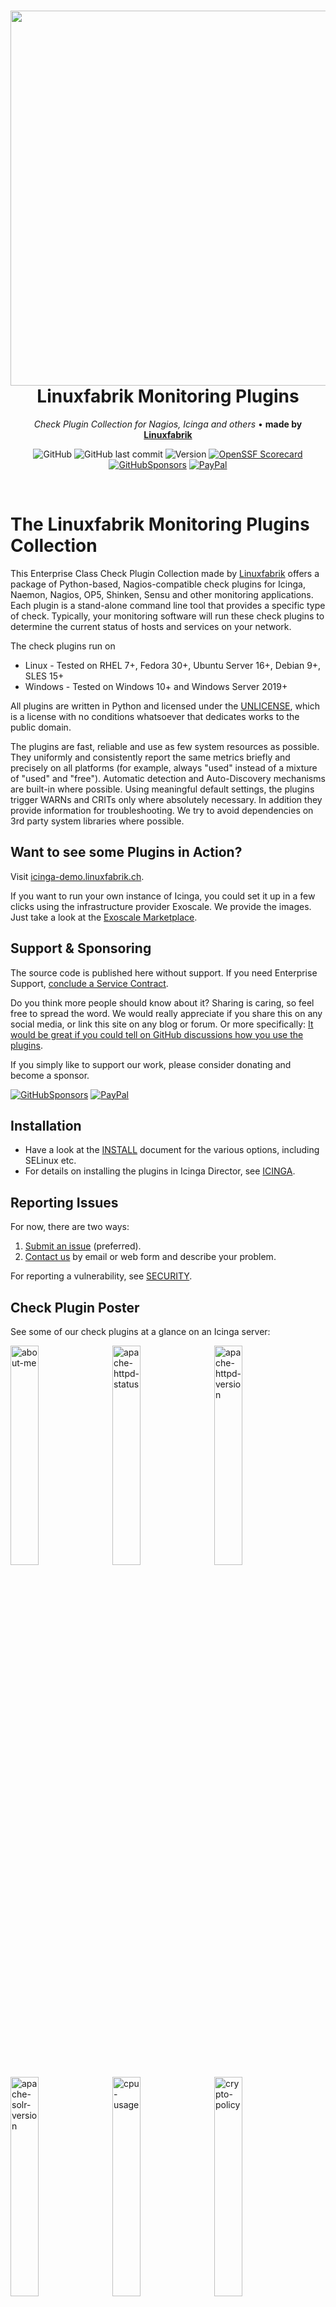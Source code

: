 <h1 align="center">
  <a href="https://linuxfabrik.ch" target="_blank">
    <picture>
      <img width="600" src="https://download.linuxfabrik.ch/monitoring-plugins/assets/img/linuxfabrik-monitoring-check-plugins-teaser.png">
    </picture>
  </a>
  <br />
  Linuxfabrik Monitoring Plugins
</h1>
<p align="center"> <em>Check Plugin Collection for Nagios, Icinga and others</em> <span>&#8226;</span>
 <b>made by <a href="https://linuxfabrik.ch/">Linuxfabrik</a></b>
</p>
<div align="center">

![GitHub](https://img.shields.io/github/license/linuxfabrik/monitoring-plugins) 
![GitHub last commit](https://img.shields.io/github/last-commit/linuxfabrik/monitoring-plugins) 
![Version](https://img.shields.io/github/v/release/linuxfabrik/monitoring-plugins?sort=semver
) 
[![OpenSSF Scorecard](https://api.scorecard.dev/projects/github.com/Linuxfabrik/monitoring-plugins/badge)](https://scorecard.dev/viewer/?uri=github.com/Linuxfabrik/monitoring-plugins)
[![GitHubSponsors](https://img.shields.io/github/sponsors/Linuxfabrik?label=GitHub%20Sponsors)](https://github.com/sponsors/Linuxfabrik) 
[![PayPal](https://img.shields.io/badge/Donate-PayPal-green.svg)](https://www.paypal.com/cgi-bin/webscr?cmd=_s-xclick&hosted_button_id=7AW3VVX62TR4A&source=url)

</div>

<br />


# The Linuxfabrik Monitoring Plugins Collection

This Enterprise Class Check Plugin Collection made by [Linuxfabrik](https://www.linuxfabrik.ch) offers a package of Python-based, Nagios-compatible check plugins for Icinga, Naemon, Nagios, OP5, Shinken, Sensu and other monitoring applications. Each plugin is a stand-alone command line tool that provides a specific type of check. Typically, your monitoring software will run these check plugins to determine the current status of hosts and services on your network.

The check plugins run on

* Linux - Tested on RHEL 7+, Fedora 30+, Ubuntu Server 16+, Debian 9+, SLES 15+
* Windows - Tested on Windows 10+ and Windows Server 2019+

All plugins are written in Python and licensed under the [UNLICENSE](https://unlicense.org/), which is a license with no conditions whatsoever that dedicates works to the public domain.

The plugins are fast, reliable and use as few system resources as possible. They uniformly and consistently report the same metrics briefly and precisely on all platforms (for example, always "used" instead of a mixture of "used" and "free"). Automatic detection and Auto-Discovery mechanisms are built-in where possible. Using meaningful default settings, the plugins trigger WARNs and CRITs only where absolutely necessary. In addition they provide information for troubleshooting. We try to avoid dependencies on 3rd party system libraries where possible.


## Want to see some Plugins in Action?

Visit [icinga-demo.linuxfabrik.ch](https://icinga-demo.linuxfabrik.ch).

If you want to run your own instance of Icinga, you could set it up in a few clicks using the infrastructure provider Exoscale. We provide the images. Just take a look at the [Exoscale Marketplace](https://www.exoscale.com/marketplace/).


## Support & Sponsoring

The source code is published here without support. If you need Enterprise Support, [conclude a Service Contract](https://www.linuxfabrik.ch/en/products/service-support).

Do you think more people should know about it? Sharing is caring, so feel free to spread the word. We would really appreciate if you share this on any social media, or link this site on any blog or forum. Or more specifically: [It would be great if you could tell on GitHub discussions how you use the plugins](https://github.com/Linuxfabrik/monitoring-plugins/discussions/categories/show-and-tell?discussions_q=is%3Aopen+category%3A%22Show+and+tell%22).

If you simply like to support our work, please consider donating and become a sponsor.

[![GitHubSponsors](https://img.shields.io/github/sponsors/Linuxfabrik?label=GitHub%20Sponsors)](https://github.com/sponsors/Linuxfabrik) [![PayPal](https://img.shields.io/badge/Donate-PayPal-green.svg)](https://www.paypal.com/cgi-bin/webscr?cmd=_s-xclick&hosted_button_id=7AW3VVX62TR4A&source=url)


## Installation

* Have a look at the [INSTALL](https://github.com/Linuxfabrik/monitoring-plugins/blob/main/INSTALL.rst) document for the various options, including SELinux etc.
* For details on installing the plugins in Icinga Director, see [ICINGA](https://github.com/Linuxfabrik/monitoring-plugins/blob/main/ICINGA.rst).


## Reporting Issues

For now, there are two ways:

1.  [Submit an issue](https://github.com/Linuxfabrik/monitoring-plugins/issues/new/choose) (preferred).
2.  [Contact us](https://www.linuxfabrik.ch/en/contact) by email or web form and describe your problem.

For reporting a vulnerability, see [SECURITY](https://github.com/Linuxfabrik/monitoring-plugins/blob/main/SECURITY.md).


## Check Plugin Poster

See some of our check plugins at a glance on an Icinga server:

<img alt="about-me" src="https://download.linuxfabrik.ch/monitoring-plugins/assets/screenshots/about-me.png" width="30%"/> &nbsp;
<img alt="apache-httpd-status" src="https://download.linuxfabrik.ch/monitoring-plugins/assets/screenshots/apache-httpd-status.png" width="30%"/> &nbsp;
<img alt="apache-httpd-version" src="https://download.linuxfabrik.ch/monitoring-plugins/assets/screenshots/apache-httpd-version.png" width="30%"/> &nbsp;
<img alt="apache-solr-version" src="https://download.linuxfabrik.ch/monitoring-plugins/assets/screenshots/apache-solr-version.png" width="30%"/> &nbsp;
<img alt="cpu-usage" src="https://download.linuxfabrik.ch/monitoring-plugins/assets/screenshots/cpu-usage.png" width="30%"/> &nbsp;
<img alt="crypto-policy" src="https://download.linuxfabrik.ch/monitoring-plugins/assets/screenshots/crypto-policy.png" width="30%"/> &nbsp;
<img alt="disk-io" src="https://download.linuxfabrik.ch/monitoring-plugins/assets/screenshots/disk-io.png" width="30%"/> &nbsp;
<img alt="disk-usage" src="https://download.linuxfabrik.ch/monitoring-plugins/assets/screenshots/disk-usage.png" width="30%"/> &nbsp;
<img alt="dmesg" src="https://download.linuxfabrik.ch/monitoring-plugins/assets/screenshots/dmesg.png" width="30%"/> &nbsp;
<img alt="dns" src="https://download.linuxfabrik.ch/monitoring-plugins/assets/screenshots/dns.png" width="30%"/> &nbsp;
<img alt="fail2ban" src="https://download.linuxfabrik.ch/monitoring-plugins/assets/screenshots/fail2ban.png" width="30%"/> &nbsp;
<img alt="feed" src="https://download.linuxfabrik.ch/monitoring-plugins/assets/screenshots/feed.png" width="30%"/> &nbsp;
<img alt="file-age" src="https://download.linuxfabrik.ch/monitoring-plugins/assets/screenshots/file-age.png" width="30%"/> &nbsp;
<img alt="file-count" src="https://download.linuxfabrik.ch/monitoring-plugins/assets/screenshots/file-count.png" width="30%"/> &nbsp;
<img alt="file-descriptors" src="https://download.linuxfabrik.ch/monitoring-plugins/assets/screenshots/file-descriptors.png" width="30%"/> &nbsp;
<img alt="file-ownership" src="https://download.linuxfabrik.ch/monitoring-plugins/assets/screenshots/file-ownership.png" width="30%"/> &nbsp;
<img alt="file-size" src="https://download.linuxfabrik.ch/monitoring-plugins/assets/screenshots/file-size.png" width="30%"/> &nbsp;
<img alt="fs-inodes" src="https://download.linuxfabrik.ch/monitoring-plugins/assets/screenshots/fs-inodes.png" width="30%"/> &nbsp;
<img alt="fs-ro" src="https://download.linuxfabrik.ch/monitoring-plugins/assets/screenshots/fs-ro.png" width="30%"/> &nbsp;
<img alt="getent" src="https://download.linuxfabrik.ch/monitoring-plugins/assets/screenshots/getent.png" width="30%"/> &nbsp;
<img alt="githubstatus" src="https://download.linuxfabrik.ch/monitoring-plugins/assets/screenshots/githubstatus.png" width="30%"/> &nbsp;
<img alt="gitlab-health" src="https://download.linuxfabrik.ch/monitoring-plugins/assets/screenshots/gitlab-health.png" width="30%"/> &nbsp;
<img alt="gitlab-liveness" src="https://download.linuxfabrik.ch/monitoring-plugins/assets/screenshots/gitlab-liveness.png" width="30%"/> &nbsp;
<img alt="gitlab-readiness" src="https://download.linuxfabrik.ch/monitoring-plugins/assets/screenshots/gitlab-readiness.png" width="30%"/> &nbsp;
<img alt="gitlab-version" src="https://download.linuxfabrik.ch/monitoring-plugins/assets/screenshots/gitlab-version.png" width="30%"/> &nbsp;
<img alt="grafana-version" src="https://download.linuxfabrik.ch/monitoring-plugins/assets/screenshots/grafana-version.png" width="30%"/> &nbsp;
<img alt="hin-status" src="https://download.linuxfabrik.ch/monitoring-plugins/assets/screenshots/hin-status.png" width="30%"/> &nbsp;
<img alt="icinga-topflap-services" src="https://download.linuxfabrik.ch/monitoring-plugins/assets/screenshots/icinga-topflap-services.png" width="30%"/> &nbsp;
<img alt="infomaniak-events" src="https://download.linuxfabrik.ch/monitoring-plugins/assets/screenshots/infomaniak-events.png" width="30%"/> &nbsp;
<img alt="infomaniak-swiss-backp-devices" src="https://download.linuxfabrik.ch/monitoring-plugins/assets/screenshots/infomaniak-swiss-backp-devices.png" width="30%"/> &nbsp;
<img alt="infomaniak-swiss-backup-products" src="https://download.linuxfabrik.ch/monitoring-plugins/assets/screenshots/infomaniak-swiss-backup-products.png" width="30%"/> &nbsp;
<img alt="journald-query" src="https://download.linuxfabrik.ch/monitoring-plugins/assets/screenshots/journald-query.png" width="30%"/> &nbsp;
<img alt="journald-usage" src="https://download.linuxfabrik.ch/monitoring-plugins/assets/screenshots/journald-usage.png" width="30%"/> &nbsp;
<img alt="keycloak-memory-usage" src="https://download.linuxfabrik.ch/monitoring-plugins/assets/screenshots/keycloak-memory-usage.png" width="30%"/> &nbsp;
<img alt="keycloak-stats" src="https://download.linuxfabrik.ch/monitoring-plugins/assets/screenshots/keycloak-stats.png" width="30%"/> &nbsp;
<img alt="keycloak-version" src="https://download.linuxfabrik.ch/monitoring-plugins/assets/screenshots/keycloak-version.png" width="30%"/> &nbsp;
<img alt="kvm-vm" src="https://download.linuxfabrik.ch/monitoring-plugins/assets/screenshots/kvm-vm.png" width="30%"/> &nbsp;
<img alt="librenms-alerts" src="https://download.linuxfabrik.ch/monitoring-plugins/assets/screenshots/librenms-alerts.png" width="30%"/> &nbsp;
<img alt="librenms-health" src="https://download.linuxfabrik.ch/monitoring-plugins/assets/screenshots/librenms-health.png" width="30%"/> &nbsp;
<img alt="librenms-version" src="https://download.linuxfabrik.ch/monitoring-plugins/assets/screenshots/librenms-version.png" width="30%"/> &nbsp;
<img alt="load" src="https://download.linuxfabrik.ch/monitoring-plugins/assets/screenshots/load.png" width="30%"/> &nbsp;
<img alt="mailq" src="https://download.linuxfabrik.ch/monitoring-plugins/assets/screenshots/mailq.png" width="30%"/> &nbsp;
<img alt="matomo-version" src="https://download.linuxfabrik.ch/monitoring-plugins/assets/screenshots/matomo-version.png" width="30%"/> &nbsp;
<img alt="memory-usage" src="https://download.linuxfabrik.ch/monitoring-plugins/assets/screenshots/memory-usage.png" width="30%"/> &nbsp;
<img alt="mydumper-version" src="https://download.linuxfabrik.ch/monitoring-plugins/assets/screenshots/mydumper-version.png" width="30%"/> &nbsp;
<img alt="mysql-aria" src="https://download.linuxfabrik.ch/monitoring-plugins/assets/screenshots/mysql-aria.png" width="30%"/> &nbsp;
<img alt="mysql-connections" src="https://download.linuxfabrik.ch/monitoring-plugins/assets/screenshots/mysql-connections.png" width="30%"/> &nbsp;
<img alt="mysql-database-metrics" src="https://download.linuxfabrik.ch/monitoring-plugins/assets/screenshots/mysql-database-metrics.png" width="30%"/> &nbsp;
<img alt="mysql-innodb-buffer-pool-instances" src="https://download.linuxfabrik.ch/monitoring-plugins/assets/screenshots/mysql-innodb-buffer-pool-instances.png" width="30%"/> &nbsp;
<img alt="mysql-innodb-buffer-pool-size" src="https://download.linuxfabrik.ch/monitoring-plugins/assets/screenshots/mysql-innodb-buffer-pool-size.png" width="30%"/> &nbsp;
<img alt="mysql-innodb-log-waits" src="https://download.linuxfabrik.ch/monitoring-plugins/assets/screenshots/mysql-innodb-log-waits.png" width="30%"/> &nbsp;
<img alt="mysql-joins" src="https://download.linuxfabrik.ch/monitoring-plugins/assets/screenshots/mysql-joins.png" width="30%"/> &nbsp;
<img alt="mysql-logfile" src="https://download.linuxfabrik.ch/monitoring-plugins/assets/screenshots/mysql-logfile.png" width="30%"/> &nbsp;
<img alt="mysql-memory" src="https://download.linuxfabrik.ch/monitoring-plugins/assets/screenshots/mysql-memory.png" width="30%"/> &nbsp;
<img alt="mysql-open-files" src="https://download.linuxfabrik.ch/monitoring-plugins/assets/screenshots/mysql-open-files.png" width="30%"/> &nbsp;
<img alt="mysql-perf-metrics" src="https://download.linuxfabrik.ch/monitoring-plugins/assets/screenshots/mysql-perf-metrics.png" width="30%"/> &nbsp;
<img alt="mysql-slow-queries" src="https://download.linuxfabrik.ch/monitoring-plugins/assets/screenshots/mysql-slow-queries.png" width="30%"/> &nbsp;
<img alt="mysql-sorts" src="https://download.linuxfabrik.ch/monitoring-plugins/assets/screenshots/mysql-sorts.png" width="30%"/> &nbsp;
<img alt="mysql-storage-engines" src="https://download.linuxfabrik.ch/monitoring-plugins/assets/screenshots/mysql-storage-engines.png" width="30%"/> &nbsp;
<img alt="mysql-system" src="https://download.linuxfabrik.ch/monitoring-plugins/assets/screenshots/mysql-system.png" width="30%"/> &nbsp;
<img alt="mysql-table-cache" src="https://download.linuxfabrik.ch/monitoring-plugins/assets/screenshots/mysql-table-cache.png" width="30%"/> &nbsp;
<img alt="mysql-table-definition-cache" src="https://download.linuxfabrik.ch/monitoring-plugins/assets/screenshots/mysql-table-definition-cache.png" width="30%"/> &nbsp;
<img alt="mysql-table-indexes" src="https://download.linuxfabrik.ch/monitoring-plugins/assets/screenshots/mysql-table-indexes.png" width="30%"/> &nbsp;
<img alt="mysql-table-locks" src="https://download.linuxfabrik.ch/monitoring-plugins/assets/screenshots/mysql-table-locks.png" width="30%"/> &nbsp;
<img alt="mysql-temp-tables" src="https://download.linuxfabrik.ch/monitoring-plugins/assets/screenshots/mysql-temp-tables.png" width="30%"/> &nbsp;
<img alt="mysql-thread-cache" src="https://download.linuxfabrik.ch/monitoring-plugins/assets/screenshots/mysql-thread-cache.png" width="30%"/> &nbsp;
<img alt="mysql-traffic" src="https://download.linuxfabrik.ch/monitoring-plugins/assets/screenshots/mysql-traffic.png" width="30%"/> &nbsp;
<img alt="mysql-user-security" src="https://download.linuxfabrik.ch/monitoring-plugins/assets/screenshots/mysql-user-security.png" width="30%"/> &nbsp;
<img alt="mysql-version" src="https://download.linuxfabrik.ch/monitoring-plugins/assets/screenshots/mysql-version.png" width="30%"/> &nbsp;
<img alt="needs-restarting" src="https://download.linuxfabrik.ch/monitoring-plugins/assets/screenshots/needs-restarting.png" width="30%"/> &nbsp;
<img alt="network-connections" src="https://download.linuxfabrik.ch/monitoring-plugins/assets/screenshots/network-connections.png" width="30%"/> &nbsp;
<img alt="network-io" src="https://download.linuxfabrik.ch/monitoring-plugins/assets/screenshots/network-io.png" width="30%"/> &nbsp;
<img alt="network-port-tcp" src="https://download.linuxfabrik.ch/monitoring-plugins/assets/screenshots/network-port-tcp.png" width="30%"/> &nbsp;
<img alt="nextcloud-security-scan" src="https://download.linuxfabrik.ch/monitoring-plugins/assets/screenshots/nextcloud-security-scan.png" width="30%"/> &nbsp;
<img alt="nextcloud-stats" src="https://download.linuxfabrik.ch/monitoring-plugins/assets/screenshots/nextcloud-stats.png" width="30%"/> &nbsp;
<img alt="nextcloud-version" src="https://download.linuxfabrik.ch/monitoring-plugins/assets/screenshots/nextcloud-version.png" width="30%"/> &nbsp;
<img alt="ntp-chronyd" src="https://download.linuxfabrik.ch/monitoring-plugins/assets/screenshots/ntp-chronyd.png" width="30%"/> &nbsp;
<img alt="openstack-nova-list" src="https://download.linuxfabrik.ch/monitoring-plugins/assets/screenshots/openstack-nova-list.png" width="30%"/> &nbsp;
<img alt="openstack-swift-stat" src="https://download.linuxfabrik.ch/monitoring-plugins/assets/screenshots/openstack-swift-stat.png" width="30%"/> &nbsp;
<img alt="openvpn-client-list" src="https://download.linuxfabrik.ch/monitoring-plugins/assets/screenshots/openvpn-client-list.png" width="30%"/> &nbsp;
<img alt="path-rw-test" src="https://download.linuxfabrik.ch/monitoring-plugins/assets/screenshots/path-rw-test.png" width="30%"/> &nbsp;
<img alt="php-fpm-ping" src="https://download.linuxfabrik.ch/monitoring-plugins/assets/screenshots/php-fpm-ping.png" width="30%"/> &nbsp;
<img alt="php-fpm-status" src="https://download.linuxfabrik.ch/monitoring-plugins/assets/screenshots/php-fpm-status.png" width="30%"/> &nbsp;
<img alt="php-status" src="https://download.linuxfabrik.ch/monitoring-plugins/assets/screenshots/php-status.png" width="30%"/> &nbsp;
<img alt="php-version" src="https://download.linuxfabrik.ch/monitoring-plugins/assets/screenshots/php-version.png" width="30%"/> &nbsp;
<img alt="ping" src="https://download.linuxfabrik.ch/monitoring-plugins/assets/screenshots/ping.png" width="30%"/> &nbsp;
<img alt="pip-updates" src="https://download.linuxfabrik.ch/monitoring-plugins/assets/screenshots/pip-updates.png" width="30%"/> &nbsp;
<img alt="postfix-version" src="https://download.linuxfabrik.ch/monitoring-plugins/assets/screenshots/postfix-version.png" width="30%"/> &nbsp;
<img alt="procs" src="https://download.linuxfabrik.ch/monitoring-plugins/assets/screenshots/procs.png" width="30%"/> &nbsp;
<img alt="redis-status" src="https://download.linuxfabrik.ch/monitoring-plugins/assets/screenshots/redis-status.png" width="30%"/> &nbsp;
<img alt="redis-version" src="https://download.linuxfabrik.ch/monitoring-plugins/assets/screenshots/redis-version.png" width="30%"/> &nbsp;
<img alt="rhel-version" src="https://download.linuxfabrik.ch/monitoring-plugins/assets/screenshots/rhel-version.png" width="30%"/> &nbsp;
<img alt="rocketchat-stats" src="https://download.linuxfabrik.ch/monitoring-plugins/assets/screenshots/rocketchat-stats.png" width="30%"/> &nbsp;
<img alt="rocketchat-version" src="https://download.linuxfabrik.ch/monitoring-plugins/assets/screenshots/rocketchat-version.png" width="30%"/> &nbsp;
<img alt="rpm-lastactivity" src="https://download.linuxfabrik.ch/monitoring-plugins/assets/screenshots/rpm-lastactivity.png" width="30%"/> &nbsp;
<img alt="sap-open-concur-com" src="https://download.linuxfabrik.ch/monitoring-plugins/assets/screenshots/sap-open-concur-com.png" width="30%"/> &nbsp;
<img alt="scanrootkit" src="https://download.linuxfabrik.ch/monitoring-plugins/assets/screenshots/scanrootkit.png" width="30%"/> &nbsp;
<img alt="selinux-mode" src="https://download.linuxfabrik.ch/monitoring-plugins/assets/screenshots/selinux-mode.png" width="30%"/> &nbsp;
<img alt="service" src="https://download.linuxfabrik.ch/monitoring-plugins/assets/screenshots/service.png" width="30%"/> &nbsp;
<img alt="starface-account-stats" src="https://download.linuxfabrik.ch/monitoring-plugins/assets/screenshots/starface-account-stats.png" width="30%"/> &nbsp;
<img alt="starface-backup-status" src="https://download.linuxfabrik.ch/monitoring-plugins/assets/screenshots/starface-backup-status.png" width="30%"/> &nbsp;
<img alt="starface-channel-status" src="https://download.linuxfabrik.ch/monitoring-plugins/assets/screenshots/starface-channel-status.png" width="30%"/> &nbsp;
<img alt="starface-database-stats" src="https://download.linuxfabrik.ch/monitoring-plugins/assets/screenshots/starface-database-stats.png" width="30%"/> &nbsp;
<img alt="starface-java-memory-usage" src="https://download.linuxfabrik.ch/monitoring-plugins/assets/screenshots/starface-java-memory-usage.png" width="30%"/> &nbsp;
<img alt="starface-peer-stats" src="https://download.linuxfabrik.ch/monitoring-plugins/assets/screenshots/starface-peer-stats.png" width="30%"/> &nbsp;
<img alt="starface-status" src="https://download.linuxfabrik.ch/monitoring-plugins/assets/screenshots/starface-status.png" width="30%"/> &nbsp;
<img alt="statusiq" src="https://download.linuxfabrik.ch/monitoring-plugins/assets/screenshots/statusiq.png" width="30%"/> &nbsp;
<img alt="statuspal" src="https://download.linuxfabrik.ch/monitoring-plugins/assets/screenshots/statuspal.png" width="30%"/> &nbsp;
<img alt="swap-usage" src="https://download.linuxfabrik.ch/monitoring-plugins/assets/screenshots/swap-usage.png" width="30%"/> &nbsp;
<img alt="systemd-unit" src="https://download.linuxfabrik.ch/monitoring-plugins/assets/screenshots/systemd-unit.png" width="30%"/> &nbsp;
<img alt="systemd-units-failed" src="https://download.linuxfabrik.ch/monitoring-plugins/assets/screenshots/systemd-units-failed.png" width="30%"/> &nbsp;
<img alt="tuned-profile" src="https://download.linuxfabrik.ch/monitoring-plugins/assets/screenshots/tuned-profile.png" width="30%"/> &nbsp;
<img alt="updates" src="https://download.linuxfabrik.ch/monitoring-plugins/assets/screenshots/updates.png" width="30%"/> &nbsp;
<img alt="uptime" src="https://download.linuxfabrik.ch/monitoring-plugins/assets/screenshots/uptime.png" width="30%"/> &nbsp;
<img alt="uptimerobot" src="https://download.linuxfabrik.ch/monitoring-plugins/assets/screenshots/uptimerobot.png" width="30%"/> &nbsp;
<img alt="users" src="https://download.linuxfabrik.ch/monitoring-plugins/assets/screenshots/users.png" width="30%"/> &nbsp;
<img alt="whmcs-status" src="https://download.linuxfabrik.ch/monitoring-plugins/assets/screenshots/whmcs-status.png" width="30%"/> &nbsp;
<img alt="wildfly-deployment-status" src="https://download.linuxfabrik.ch/monitoring-plugins/assets/screenshots/wildfly-deployment-status.png" width="30%"/> &nbsp;
<img alt="wildfly-gc-status" src="https://download.linuxfabrik.ch/monitoring-plugins/assets/screenshots/wildfly-gc-status.png" width="30%"/> &nbsp;
<img alt="wildfly-memory-pool-usage" src="https://download.linuxfabrik.ch/monitoring-plugins/assets/screenshots/wildfly-memory-pool-usage.png" width="30%"/> &nbsp;
<img alt="wildfly-memory-usage" src="https://download.linuxfabrik.ch/monitoring-plugins/assets/screenshots/wildfly-memory-usage.png" width="30%"/> &nbsp;
<img alt="wildfly-non-xa-datasource-stats" src="https://download.linuxfabrik.ch/monitoring-plugins/assets/screenshots/wildfly-non-xa-datasource-stats.png" width="30%"/> &nbsp;
<img alt="wildfly-server-status" src="https://download.linuxfabrik.ch/monitoring-plugins/assets/screenshots/wildfly-server-status.png" width="30%"/> &nbsp;
<img alt="wildfly-thread-usage" src="https://download.linuxfabrik.ch/monitoring-plugins/assets/screenshots/wildfly-thread-usage.png" width="30%"/> &nbsp;
<img alt="wildfly-uptime" src="https://download.linuxfabrik.ch/monitoring-plugins/assets/screenshots/wildfly-uptime.png" width="30%"/> &nbsp;
<img alt="wildfly-xa-datasources-stats" src="https://download.linuxfabrik.ch/monitoring-plugins/assets/screenshots/wildfly-xa-datasources-stats.png" width="30%"/> &nbsp;
<img alt="wordpress-version" src="https://download.linuxfabrik.ch/monitoring-plugins/assets/screenshots/wordpress-version.png" width="30%"/> &nbsp;
<img alt="xca-cert" src="https://download.linuxfabrik.ch/monitoring-plugins/assets/screenshots/xca-cert.png" width="30%"/> &nbsp;

If you zoom in, for example on *CPU Usage*:

![image](https://download.linuxfabrik.ch/monitoring-plugins/assets/img/linuxfabrik-monitoring-check-plugins-cpu-usage.png)


## Feedback from our Community

Some comments from the community about our monitoring plugins:

> We replaced all checks from the Icinga Powershell Framework with the Linuxfabrik equivalents. Much faster and a heavily reduced memory footprint. Great work!

-- [jprusch](https://github.com/jprusch)


> Thanks again @linuxfabrik for writing the csv-values check the way you did and not what I originally requested ;-)

-- [Dominik Riva](https://community.icinga.com/t/monitor-ldap-queries-on-active-directory-controllers/13066)


> ... the Linuxfabrik-Monitoring-Plugins are great, thanks for your effort, we are using them very much.

-- [Patric Stiffel](https://github.com/edpstiffel)


> ... thanks for your awesome plugins.

-- [Robert Christian](https://github.com/soulsymphonies)


> ... Thanks for your awesome work & have a good day.

-- [\Barney](https://github.com/bangerer)


> ... the Linux fabrik plugins are excellent.

-- [u/exekewtable@reddit](https://www.reddit.com/r/icinga/comments/xq9jt6/does_somebody_know_a_plugin_like_check_interfaces/)


> ... I can recommend this family of plugins, they are the highest quality I have seen around. ...

-- [u/exekewtable@reddit](https://www.reddit.com/r/icinga/comments/xcewsg/icinga_python_script_for_qradar_log_source/)


> Ich bin vor kurzem (via Video vom Icinga Camp) über Eure Monitoringplugins gestolpert. Ganz herzlichen Dank dafür, großartige Arbeit!!

-- Christian Lox


> ... many thanks for your great collection of monitoring plugins! I've just found them - clean structure and output, cross-platform, Icinga Directory Basket configurations - loving it and currently migrating step by step most of my checks to use them where possible. 😍

-- [Bernd Bestel](https://github.com/berrnd)


> Nachdem ich beim Versuch, Nagios-Plugins auf VMwares Photon-OS zum laufen zu kriegen, graue Haare gekriegt habe, haben mir eure Plugins zum Ziel verholfen.

-- [MajorTwip](https://twitter.com/MajorTwip)


> A well engineered, regularly updated and maintained collection of plugins. Specially focused on Linux servers/VMs and used at large scale by the company developing it.

-- [straessler](https://exchange.icinga.com/straessler)


> Hello, I stumbled across your collection and am thrilled! Especially the extensive documentary and the Director Baskets are a dream.

-- Stefan Beining


## Merchandise! ;-)

The "Linuxfabrik Monitoring Plugins" on a card of our popular Open Source Quartet from 2023 🙂. Sold out, but there's still more to discover in the [Linuxfabrik Spreadshop](https://www.linuxfabrik.ch/en/about-us/merch).

[![image](https://download.linuxfabrik.ch/monitoring-plugins/assets/img/linuxfabrik-monitoring-check-quartets-card-2023.png)](https://ws.linuxfabrik.io/index.php/store/diverses/linuxfabrik-open-source-quartett-2023)


## Human Readable Numbers

Regarding the check plugin output, this is how we convert and append symbols to large numbers in a human-readable format (according to Wikipedia [Names of large numbers](https://en.wikipedia.org/w/index.php?title=Names_of_large_numbers&section=5#Extensions_of_the_standard_dictionary_numbers), and other).

Since the primary hosting platform is Linux, which uses IEC, the plugins display byte sizes in powers of 2 (KiB, MiB, GiB etc.) - otherwise it would be very confusing to have the monitoring plugins said something different than the command line.

| Value             | Symbol   | Origin       | Type              | Description |
| ----------------- | -------- | ------------ | ----------------- | --------------------------------- |
| 1000\^1           | K        |              | Number            | Thousand |
| 1000\^2           | M        | SI Symbol    | Number            | Million (1), Million (2) |
| 1000\^3           | G        | SI Symbol    | Number            | Milliard (1), Billion (2) |
| 1000\^4           | T        | SI Symbol    | Number            | Billion (1), Trillion (2) |
| 1000\^5           | P        | SI Symbol    | Number            | Billiard (1), Quadrillion (2) |
| 1000\^6           | E        | SI Symbol    | Number            | Trillion (1), Quintillion (2) |
| 1000\^7           | Z        | SI Symbol    | Number            | Trilliard (1), Sextillion (2) |
| 1000\^8           | Y        | SI Symbol    | Number            | Quadrillion (1), Septillion (2) |
| 1024\^0           | B        |              | Bytes             | Bytes |
| 1024\^1           | KiB      | IEC unit     | Bytes             | Kibibytes |
| 1024\^2           | MiB      | IEC unit     | Bytes             | Mebibytes |
| 1024\^3           | GiB      | IEC unit     | Bytes             | Gibibytes |
| 1024\^4           | TiB      | IEC unit     | Bytes             | Tebibytes |
| 1024\^5           | PiB      | IEC unit     | Bytes             | Pebibytes |
| 1024\^6           | EiB      | IEC unit     | Bytes             | Exbibytes |
| 1024\^7           | ZiB      | IEC unit     | Bytes             | Zebibytes |
| 1024\^8           | YiB      | IEC unit     | Bytes             | Yobibytes |
| 1000\^1           | KB       |              | Bytes             | Kilobytes |
| 1000\^2           | MB       |              | Bytes             | Megabytes |
| 1000\^3           | GB       |              | Bytes             | Gigabytes |
| 1000\^4           | TB       |              | Bytes             | Terrabytes |
| 1000\^5           | PB       |              | Bytes             | Petabytes |
| 1000\^6           | EB       |              | Bytes             | Exabytes |
| 1000\^7           | ZB       |              | Bytes             | Zetabytes |
| 1000\^8           | YB       |              | Bytes             | Yottabytes |
| 1000\^1           | Kbps     |              | Bits per Second   | Kilobits |
| 1000\^2           | Mbps     |              | Bits per Second   | Megabits |
| 1000\^3           | Gbps     |              | Bits per Second   | Gigabits |
| 1000\^4           | Tbps     |              | Bits per Second   | Terrabits |
| 1000\^5           | Pbps     |              | Bits per Second   | Petabits |
| 1000\^6           | Ebps     |              | Bits per Second   | Exabits |
| 1000\^7           | Zbps     |              | Bits per Second   | Zetabits |
| 1000\^8           | Ybps     |              | Bits per Second   | Yottabits |
| 1e-12             | ps       |              | Time              | Picoseconds |
| 1e-9              | ns       |              | Time              | Nanoseconds |
| 1e-6              | us       |              | Time              | Microseconds |
| 1e-3              | ms       |              | Time              | Milliseconds |
| 1..59             | s        |              | Time              | Seconds |
| 60                | m        |              | Time              | Minutes |
| 60\*60            | h        |              | Time              | Hours |
| 60\*60\*24        | D        |              | Time              | Days |
| 60\*60\*24\*7     | W        |              | Time              | Weeks |
| 60\*60\*24\*30    | M        |              | Time              | Months |
| 60\*60\*24\*365   | Y        |              | Time              | Years |

* (1): Traditional European (Peletier, long scale)
* (2): US, Canada and modern British (short scale)


## Threshold and Ranges

If a check supports Nagios ranges, they can be used as follows:

* Simple value: A range from 0 up to and including the value.
* A "Range" is the same as on [nagios-plugins.org](https://nagios-plugins.org/doc/guidelines.html#THRESHOLDFORMAT): *... defined as a start and end point (inclusive) on a numeric scale (possibly negative or positive infinity).*, in the format `start:end`.
* Empty value after `:`: Positive infinity.
* `~`: Negative infinity.
* `@`: Like a NOT for the whole expression. So if range starts with `@`, then alert if inside this range (including endpoints).

Examples:

| -w, -c    | OK if result is     | WARN/CRIT if        |
| --------- | ------------------- | ------------------- |
| 10        | in (0..10)          | not in (0..10)      |
| -10       | in (-10..0)         | not in (-10..0)     |
| 10:       | in (10..inf)        | not in (10..inf)    |
| :         | in (0..inf)         | not in (0..inf)     |
| ~:10      | in (-inf..10)       | not in (-inf..10)   |
| 10:20     | in (10..20)         | not in (10..20)     |
| @10:20    | not in (10..20)     | in 10..20           |
| @~:20     | not in (-inf..20)   | in (-inf..20)       |
| @         | not in (0..inf)     | in (0..inf)         |


## Command, Parameters and Arguments

Shell commands like `./file-age --filename='/tmp/*'` have two basic parts:

* Command name of the program to run (`./file-age`). May be followed by one or more options, which adjust the behavior of the command or what it will do.
* Options/Parameters normally start with one or two dashes to distinguish them from arguments (parameter `--filename`, value `'/tmp/*'`). They adjust the behavior of the command. Parameters may be short (`-w`) or long (`--warning`). We prefer and often offer only the long version.

Many shell commands may also be followed by one or more arguments, which often indicate a target that the command should operate upon (`useradd linus` for example) . This does not apply to the check-plugins.

To avoid problems when passing *parameter values* that start with a `-`, the command line call must look like this:

* Long parameters: `./file-age --warning=-60:3600` (use `--param=value` instead of `--param value`).
* Short parameters: `./file-age -w-60:3600` (so simply not putting any space nor escaping it in any special way).


## Directory Layout explained

```
└── plugin-name
    ├── assets                      Additional ressources, for example helper scripts like monitoring.php
    ├── grafana                     Grafana dashboard definition
    ├── icingaweb2-module-director  Icinga Director basket definition
    ├── icingaweb2-module-grafana   Grafana panel definition for Icinga's Grafana module
    ├── lib                         Link to the Linuxfabrik Python libraries
    ├── unit-test                   File for unit tests
    │   ├── retc                    Files for simulating return codes
    │   ├── stdin                   Files for simulating output to STDOUT
    │   ├── stdout                  Files for simulating output to STDERR
    │   └── run                     The unit test
    └── plugin-name                 The monitoring plugin
```


## Python

* When running from source, all check plugins are happy with Python 3.9+.
* All plugins define the `#!/usr/bin/env python3` shebang.


## Icons

Each plugin comes with an SVG icon, which you can find at [github.com/Linuxfabrik/monitoring-plugins](https://github.com/Linuxfabrik/monitoring-plugins), in the "icon" directory below each plugin. For IcingaWeb2, put them in `/usr/share/icingaweb2/public/img/icons/`.


## Grafana

See [GRAFANA](https://github.com/Linuxfabrik/monitoring-plugins/blob/main/GRAFANA.rst)


## Contributing

See [CONTRIBUTING](https://github.com/Linuxfabrik/monitoring-plugins/blob/main/CONTRIBUTING.rst)


## Compiling and Packaging, Windows Code Signing Policy

See [BUILD](https://github.com/Linuxfabrik/monitoring-plugins/blob/main/BUILD.rst)


## FAQ

Q: **After an update, I get "Operational Error: no such column: ..., state UNKNOWN". On the next run, this disappears. What happened?**

A: Some check plugins require SQLite database files to cache data or to calculate data over time. After an update it is possible that the check plugin uses a new schema, but the database file on disk hasn't been updated (we don't implement database migrations). So in case of an "OperationalError", which happens for example when the plugin tries to INSERT into an outdated table, the database library simply deletes the sqlite database file. It will then be recreated from scratch by the plugin on the next run, with the updated database structure.


Q: **How can I remove the performance data after the `|` from the check output?**

A: In Bash, use `/usr/lib64/nagios/plugins/check-command | cut -f1 -d'|'`


Q: **Do the plugins also handle proxy environment variables like `HTTP_PROXY`?**

A: Yes, `HTTP_PROXY`, `HTTPS_PROXY`, `http_proxy` and `http_proxy` are automatically used by the Linuxfabrik monitoring plugins if they are set.


Q: **Icinga does not seem to pass the environment variable `http_proxy` to the plugins. What am i doing wrong?**

This has nothing to do with the Linuxfabrik monitoring plugins - the Icinga configuration needs to be adjusted here. You need to do some additional configuration to make custom environment variables generally available. According to [this Icinga community post](https://community.icinga.com/t/environments-for-all-check-commands/9092) you need to set them in `/etc/icinga2/icinga2.conf`:

```
template CheckCommand default {
  env.http_proxy = "http://username:password@proxy.example.com:port"
  env.https_proxy = "http://username:password@proxy.example.com:port"
}
```

If you are also using `sudo` to call some plugins from within Icinga, you will also need to set this in your `/etc/sudoers.d/whatever.sudoers`:

```
Defaults env_keep += "http_proxy https_proxy"
```

Pro tips:

* Note that you can't set environment variables in Icinga Director. Even if you are only using the Icinga Director, follow the steps above.
* Environment variables with the same name in both `/etc/environment` and `/etc/icinga2/icinga2.conf` will be overwritten by `/etc/icinga2/icinga2.conf`.


Q: **All pipe characters `|` in the output of any plugin are replaced with `!`. Why?**

A: We have to. The output syntax of Nagios plugins is fixed and not very flexible:

```
Output lines | Performance data
```

So the `|` character is reserved to separate plugin output from performance data. There is no way to escape it - so we have to replace it with `!`.


Q: **Negative values for plugin arguments cause problems in Icinga.**

A: As of 2024-11, Icinga still passes parameter values to plugins without a leading `=`. This causes plugins to assume that parameters starting with negative values are additional but unknown arguments. In Icinga this can be avoided by prefixing the first minus sign of a value with a backslash `\`, which is later removed by the [base.py](https://github.com/Linuxfabrik/lib/blob/main/base.py) library (v2024112001+, v2.0.0.0+). So just use `\-60` or `\-60:-3600` instead of `-60` or `-60:-3600` (see [#789](https://github.com/Linuxfabrik/monitoring-plugins/issues/789>)).


Q: **On Windows, sometimes Windows Defender randomly kills a plugin. Why?**

A: Depending on your signature versions or the healthiness of your signature cache, the Microsoft Windows Defender might classify a check as malicious (for example our `service.exe`). Please follow the steps below to clear cached detections and obtain the latest malware definitions.

1. Open command prompt as administrator and change directory to `c:\program files\windows defender`
2. Run `MpCmdRun.exe -removedefinitions -dynamicsignatures`
3. Run `MpCmdRun.exe -SignatureUpdate`


Q: **Do the OS packages have external dependencies?**

A: No.


Q: **Can I overwrite specific plugins with its source code variant, if all other plugins are installed by the OS package manager?**

A: Of course. Just don't forget to install the libs either.


Q: **Wondering about `/usr/lib64/nagios/plugins/` on Debian/Ubuntu?**

A: We are always using the path `/usr/lib64/nagios/plugins/` on all Linux OS, even if the original Nagios-package installs itself to `/usr/lib/nagios/plugins/`. This is because adding a command with `sudo` in Icinga Director, one needs to use the full path of the plugin. See the following `[GitHub issue](https://github.com/Icinga/icingaweb2-module-director/issues/2123).


Q: **On Windows, some plugins result in `0x80070005 (E_ACCESSDENIED)`.**

A: When using the plugins in Icinga: [According to the Icinga documentation](https://icinga.com/docs/icinga-2/latest/doc/06-distributed-monitoring/#agent-setup-on-windows-configuration-wizard) the Icinga Agent runs as the `Network Service` user by default. This may result in `0x80070005 (E_ACCESSDENIED)` messages for some plugins. In this case, [use JEA Profiles for Icinga for Windows](https://icinga.com/docs/icinga-for-windows/latest/doc/130-JEA/01-JEA-Profiles/) and see [installing JEA for Windows](https://icinga.com/docs/icinga-for-windows/latest/doc/130-JEA/02-Installation/).
